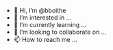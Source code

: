 - 👋 Hi, I’m @bboithe
- 👀 I’m interested in ...
- 🌱 I’m currently learning ...
- 💞️ I’m looking to collaborate on ...
- 📫 How to reach me ...

<!---
bboithe/bboithe is a ✨ special ✨ repository because its `README.md` (this file) appears on your GitHub profile.
You can click the Preview link to take a look at your changes.
--->
